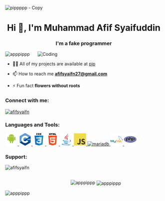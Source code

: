 ![pippppp - Copy](https://github.com/Apppippp/Apppippp/assets/114973061/7c1fb9d4-d40e-4f20-b253-ab08e0e536b5)
<h1 align="center">Hi 👋, I'm Muhammad Afif Syaifuddin</h1>
<h3 align="center">I'm a fake programmer</h3>
<img align="right" alt="Coding" width="400" src="https://media.tenor.com/rePDfDWO3XoAAAAd/hacking.gif">

<p align="left"> <img src="https://komarev.com/ghpvc/?username=apppippp&label=Profile%20views&color=0e75b6&style=flat" alt="apppippp" /> </p>

- 👨‍💻 All of my projects are available at [pip](pip)

- 📫 How to reach me **afifsyaifn27@gmail.com**

- ⚡ Fun fact **flowers without roots**

<h3 align="left">Connect with me:</h3>
<p align="left">
<a href="https://instagram.com/afifsyaifn" target="blank"><img align="center" src="https://raw.githubusercontent.com/rahuldkjain/github-profile-readme-generator/master/src/images/icons/Social/instagram.svg" alt="afifsyaifn" height="30" width="40" /></a>
</p>

<h3 align="left">Languages and Tools:</h3>
<p align="left"> <a href="https://developer.android.com" target="_blank" rel="noreferrer"> <img src="https://raw.githubusercontent.com/devicons/devicon/master/icons/android/android-original-wordmark.svg" alt="android" width="40" height="40"/> </a> <a href="https://www.w3schools.com/cpp/" target="_blank" rel="noreferrer"> <img src="https://raw.githubusercontent.com/devicons/devicon/master/icons/cplusplus/cplusplus-original.svg" alt="cplusplus" width="40" height="40"/> </a> <a href="https://www.w3schools.com/css/" target="_blank" rel="noreferrer"> <img src="https://raw.githubusercontent.com/devicons/devicon/master/icons/css3/css3-original-wordmark.svg" alt="css3" width="40" height="40"/> </a> <a href="https://www.w3.org/html/" target="_blank" rel="noreferrer"> <img src="https://raw.githubusercontent.com/devicons/devicon/master/icons/html5/html5-original-wordmark.svg" alt="html5" width="40" height="40"/> </a> <a href="https://www.java.com" target="_blank" rel="noreferrer"> <img src="https://raw.githubusercontent.com/devicons/devicon/master/icons/java/java-original.svg" alt="java" width="40" height="40"/> </a> <a href="https://developer.mozilla.org/en-US/docs/Web/JavaScript" target="_blank" rel="noreferrer"> <img src="https://raw.githubusercontent.com/devicons/devicon/master/icons/javascript/javascript-original.svg" alt="javascript" width="40" height="40"/> </a> <a href="https://mariadb.org/" target="_blank" rel="noreferrer"> <img src="https://www.vectorlogo.zone/logos/mariadb/mariadb-icon.svg" alt="mariadb" width="40" height="40"/> </a> <a href="https://www.mysql.com/" target="_blank" rel="noreferrer"> <img src="https://raw.githubusercontent.com/devicons/devicon/master/icons/mysql/mysql-original-wordmark.svg" alt="mysql" width="40" height="40"/> </a> <a href="https://www.php.net" target="_blank" rel="noreferrer"> <img src="https://raw.githubusercontent.com/devicons/devicon/master/icons/php/php-original.svg" alt="php" width="40" height="40"/> </a> </p>

<h3 align="left">Support:</h3>
<p><a href="https://www.buymeacoffee.com/afifsyaifn"> <img align="left" src="https://cdn.buymeacoffee.com/buttons/v2/default-yellow.png" height="50" width="210" alt="afifsyaifn" /></a></p><br><br>

<p><img align="left" src="https://github-readme-stats.vercel.app/api/top-langs?username=apppippp&show_icons=true&locale=en&layout=compact" alt="apppippp" /></p>

<p>&nbsp;<img align="center" src="https://github-readme-stats.vercel.app/api?username=apppippp&show_icons=true&locale=en" alt="apppippp" /></p>

<p><img align="center" src="https://github-readme-streak-stats.herokuapp.com/?user=apppippp&" alt="apppippp" /></p>
